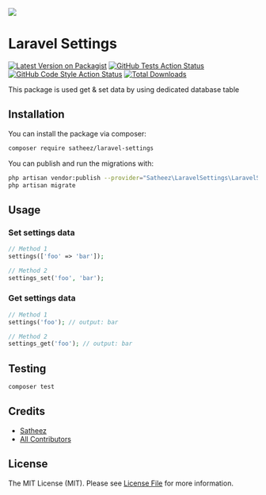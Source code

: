 
[<img src="https://github-ads.s3.eu-central-1.amazonaws.com/support-ukraine.svg?t=1" />](https://supportukrainenow.org)

# Laravel Settings

[![Latest Version on Packagist](https://img.shields.io/packagist/v/satheez/laravel-settings.svg?style=flat-square)](https://packagist.org/packages/satheez/laravel-settings)
[![GitHub Tests Action Status](https://img.shields.io/github/workflow/status/satheez/laravel-settings/run-tests?label=tests)](https://github.com/satheez/laravel-settings/actions?query=workflow%3Arun-tests+branch%3Amain)
[![GitHub Code Style Action Status](https://img.shields.io/github/workflow/status/satheez/laravel-settings/Check%20&%20fix%20styling?label=code%20style)](https://github.com/satheez/laravel-settings/actions?query=workflow%3A"Check+%26+fix+styling"+branch%3Amain)
[![Total Downloads](https://img.shields.io/packagist/dt/satheez/laravel-settings.svg?style=flat-square)](https://packagist.org/packages/satheez/laravel-settings)

This package is used get & set data by using dedicated database table

## Installation

You can install the package via composer:

```bash
composer require satheez/laravel-settings
```

You can publish and run the migrations with:

```bash
php artisan vendor:publish --provider="Satheez\LaravelSettings\LaravelSettingsServiceProvider"
php artisan migrate
```

## Usage

### Set settings data

```php
// Method 1
settings(['foo' => 'bar']);

// Method 2
settings_set('foo', 'bar');
```

### Get settings data

```php
// Method 1
settings('foo'); // output: bar

// Method 2
settings_get('foo'); // output: bar
```

## Testing

```bash
composer test
```

## Credits

- [Satheez](https://github.com/Satheez)
- [All Contributors](../../contributors)

## License

The MIT License (MIT). Please see [License File](LICENSE.md) for more information.
